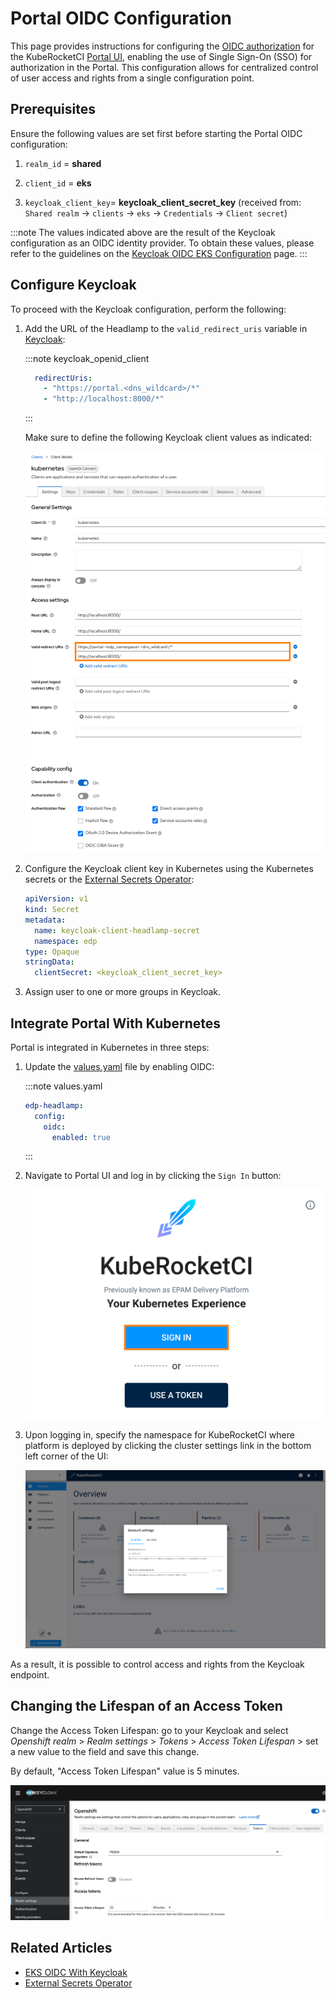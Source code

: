 # Portal OIDC Configuration

<head>
  <link rel="canonical" href="https://docs.kuberocketci.io/docs/operator-guide/auth/ui-portal-oidc/" />
</head>

This page provides instructions for configuring the [OIDC authorization](https://openid.net/connect/) for the KubeRocketCI [Portal UI](../../user-guide/index.md), enabling the use of Single Sign-On (SSO) for authorization in the Portal. This configuration allows for centralized control of user access and rights from a single configuration point.

## Prerequisites

Ensure the following values are set first before starting the Portal OIDC configuration:

1. `realm_id`  = **shared**

2. `client_id` = **eks**

3. `keycloak_client_key`= **keycloak_client_secret_key** (received from: `Shared realm` -> `clients` -> `eks` -> `Credentials` -> `Client secret`)

:::note
  The values indicated above are the result of the Keycloak configuration as an OIDC identity provider.
  To obtain these values, please refer to the guidelines on the [Keycloak OIDC EKS Configuration](configure-keycloak-oidc-eks.md) page.
:::

## Configure Keycloak

To proceed with the Keycloak configuration, perform the following:

1. Add the URL of the Headlamp to the `valid_redirect_uris` variable in [Keycloak](https://github.com/epam/edp-cluster-add-ons/blob/main/clusters/core/addons/kuberocketci-rbac/templates/kubernetes/keycloak-client.yaml#L17):

    :::note keycloak_openid_client

      ```yaml
        redirectUris:
          - "https://portal.<dns_wildcard>/*"
          - "http://localhost:8000/*"
      ```

    :::

    Make sure to define the following Keycloak client values as indicated:

    ![Keycloak client configuration](../../assets/operator-guide/headlamp-oidc-keycloak-2.png "Keycloak client configuration")

2. Configure the Keycloak client key in Kubernetes using the Kubernetes secrets or the [External Secrets Operator](../secrets-management/external-secrets-operator-integration.md):

    ```yaml
    apiVersion: v1
    kind: Secret
    metadata:
      name: keycloak-client-headlamp-secret
      namespace: edp
    type: Opaque
    stringData:
      clientSecret: <keycloak_client_secret_key>
    ```

3. Assign user to one or more groups in Keycloak.

## Integrate Portal With Kubernetes

Portal is integrated in Kubernetes in three steps:

1. Update the [values.yaml](../install-kuberocketci.md) file by enabling OIDC:

    :::note values.yaml

      ```yaml
      edp-headlamp:
        config:
          oidc:
            enabled: true
      ```

    :::

2. Navigate to Portal UI and log in by clicking the `Sign In` button:

    ![Portal login page](../../assets/operator-guide/headlamp-oidc-headlamp-1.png "Portal login page")

3. Upon logging in, specify the namespace for KubeRocketCI where platform is deployed by clicking the cluster settings link in the bottom left corner of the UI:

    ![Portal namespace settings](../../assets/operator-guide/edp_portal_ui.png "Portal namespace settings")

As a result, it is possible to control access and rights from the Keycloak endpoint.

## Changing the Lifespan of an Access Token

Change the Access Token Lifespan: go to your Keycloak and select *Openshift realm* > *Realm settings* > *Tokens* >
*Access Token Lifespan* > set a new value to the field and save this change.

By default, "Access Token Lifespan" value is 5 minutes.

![Access Token Lifespan](../../assets/keycloak-access-token-lifespan.png "Access Token Lifespan")

## Related Articles

* [EKS OIDC With Keycloak](configure-keycloak-oidc-eks.md)
* [External Secrets Operator](../secrets-management/external-secrets-operator-integration.md)
